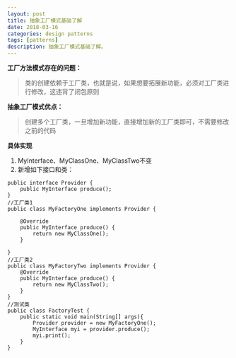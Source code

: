 ```yaml
---
layout: post
title: 抽象工厂模式基础了解
date: 2018-03-16
categories: design patterns
tags: [patterns]
description: 抽象工厂模式基础了解。
---
```


**工厂方法模式存在的问题：**
> 类的创建依赖于工厂类，也就是说，如果想要拓展新功能，必须对工厂类进行修改，这违背了闭包原则

**抽象工厂模式优点：**
> 创建多个工厂类，一旦增加新功能，直接增加新的工厂类即可，不需要修改之前的代码

**具体实现**
1. MyInterface、MyClassOne、MyClassTwo不变
2. 新增如下接口和类：

```$xslt
public interface Provider {
    public MyInterface produce(); 
}
//工厂类1
public class MyFactoryOne implements Provider {
 
    @Override
    public MyInterface produce() {
        return new MyClassOne();
    }
 
}
//工厂类2
public class MyFactoryTwo implements Provider {
    @Override
    public MyInterface produce() {
        return new MyClassTwo();
    }
}
//测试类
public class FactoryTest {
    public static void main(String[] args){ 
        Provider provider = new MyFactoryOne();
        MyInterface myi = provider.produce();
        myi.print();
    }
}
```